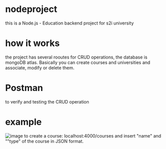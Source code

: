 # nodeproject
this is a Node.js - Education backend project for s2i university

# how it works
the project has several rooutes for CRUD operations, the database is mongoDB atlas.
Basically you can create courses and universities and associate, modify or delete them.

# Postman
to verify and testing the CRUD operation

# example
![image](https://github.com/DavideSiracusano/nodeprojectmongoose/assets/152174921/5b51488e-e0cc-4f0a-965d-6c5fbdbb14aa)
to create a course: localhost:4000/courses and insert "name" and ""type" of the course in JSON format.
